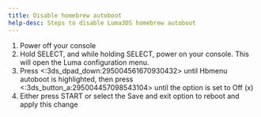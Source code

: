 ```yaml
---
title: Disable homebrew autoboot
help-desc: Steps to disable Luma3DS homebrew autoboot
---
```


1. Power off your console
2. Hold SELECT, and while holding SELECT, power on your console. This will open the Luma configuration menu.
3. Press <:3ds_dpad_down:295004561670930432> until Hbmenu autoboot is highlighted, then press <:3ds_button_a:295004457098543104> until the option is set to Off (x)
4. Either press START or select the Save and exit option to reboot and apply this change
